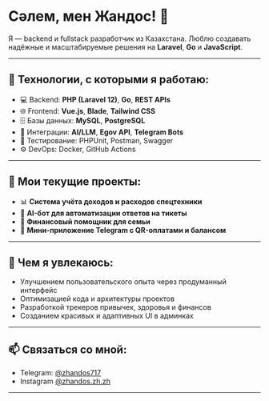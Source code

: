 # Сәлем, мен Жандос! 👋

Я — backend и fullstack разработчик из Казахстана. Люблю создавать надёжные и масштабируемые решения на **Laravel**, **Go** и **JavaScript**.

---

## 🔧 Технологии, с которыми я работаю:
- 💻 Backend: **PHP (Laravel 12)**, **Go**, **REST APIs**
- 🌐 Frontend: **Vue.js**, **Blade**, **Tailwind CSS**
- 🗄️ Базы данных: **MySQL**, **PostgreSQL**
- 🧠 Интеграции: **AI/LLM**, **Egov API**, **Telegram Bots**
- 🧪 Тестирование: PHPUnit, Postman, Swagger
- ⚙️ DevOps: Docker, GitHub Actions

---

## 🚀 Мои текущие проекты:
- 📊 **Система учёта доходов и расходов спецтехники**
- 🤖 **AI-бот для автоматизации ответов на тикеты**
- 🏦 **Финансовый помощник для семьи**
- 📱 **Мини-приложение Telegram с QR-оплатами и балансом**

---

## 🧠 Чем я увлекаюсь:
- Улучшением пользовательского опыта через продуманный интерфейс
- Оптимизацией кода и архитектуры проектов
- Разработкой трекеров привычек, здоровья и финансов
- Созданием красивых и адаптивных UI в админках

---

## 📫 Связаться со мной:
- Telegram: [@zhandos717](https://t.me/zhandos717)
- Instagram [@zhandos.zh.zh](https://www.instagram.com/zhandos.zh.zh/)

---
